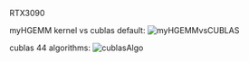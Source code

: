RTX3090

myHGEMM kernel vs cublas default:
![myHGEMMvsCUBLAS](https://user-images.githubusercontent.com/21983582/186679299-f856354a-5a51-48db-b756-fdaeab20d618.PNG)

cublas 44 algorithms:
![cublasAlgo](https://user-images.githubusercontent.com/21983582/186678697-43a7d242-4e8e-44f9-9f28-d13593b682e4.PNG)
